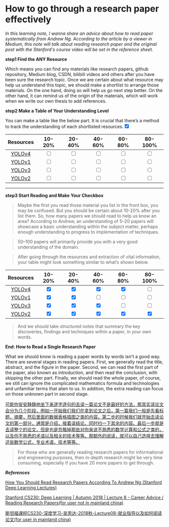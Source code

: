 # How to go through a research paper effectively

*In this learning note, I wanna share an advice about how to read paper systematically from Andrew Ng. According to the article by a viewer in Medium, this note will talk about reading research paper and the original post with the Stanford's course video will be set in the reference sheet.*

**step1 Find the ANY Resource**

Which means you can find any materials like research papers, github repository, Medium blog, CSDN, bilibili videos and others after you have been sure the research topic. Once we are certain about what resource may help us understand this topic, we should make a shortlist to arrange those materials. On the one hand, doing so will help us go next step better. On the other hand, it can remind us of the origin of the materials, which will work when we write our own thesis to add references.

**step2 Make a Table of Your Understanding Level**

You can make a table like the below part. It is crucial that there’s a method to track the understanding of each shortlisted resources.<input type="checkbox" checked="checked">

|                          Resources                           |         10-20%          |         20-40%          |         40-60%          |         60-80%          |         80-100%         |
| :----------------------------------------------------------: | :---------------------: | :---------------------: | :---------------------: | :---------------------: | :---------------------: |
|        [YOLOv4](https://arxiv.org/pdf/2004.10934.pdf)        | <input type="checkbox"> | <input type="checkbox"> | <input type="checkbox"> | <input type="checkbox"> | <input type="checkbox"> |
| [YOLOv1](https://www.cv-foundation.org/openaccess/content_cvpr_2016/papers/Redmon_You_Only_Look_CVPR_2016_paper.pdf) | <input type="checkbox"> | <input type="checkbox"> | <input type="checkbox"> | <input type="checkbox"> | <input type="checkbox"> |
| [YOLOv3](https://openaccess.thecvf.com/content_cvpr_2017/papers/Redmon_YOLO9000_Better_Faster_CVPR_2017_paper.pdf) | <input type="checkbox"> | <input type="checkbox"> | <input type="checkbox"> | <input type="checkbox"> | <input type="checkbox"> |
|        [YOLOv2](https://arxiv.org/pdf/1804.02767.pdf)        | <input type="checkbox"> | <input type="checkbox"> | <input type="checkbox"> | <input type="checkbox"> | <input type="checkbox"> |

***

**step3 Start Reading and Make Your Checkbox**

> Maybe the first you read those material you list in the front box, you may be confused. But you should be certain about 10-20% after you list them. So, how many papers we should read to help us know an area? According to Andrew, an understanding of 5–20 papers will showcase a basic understanding within the subject matter, perhaps enough understanding to progress to implementation of techniques.

> 50–100 papers will primarily provide you with a very good understanding of the domain.

> After going through the resources and extraction of vital information, your table might look something similar to what’s shown below.

|                          Resources                           |                  10-20%                   |                  20-40%                   |                  40-60%                   |                  60-80%                   |                  80-100%                  |
| :----------------------------------------------------------: | :---------------------------------------: | :---------------------------------------: | :---------------------------------------: | :---------------------------------------: | :---------------------------------------: |
|        [YOLOv4](https://arxiv.org/pdf/2004.10934.pdf)        | <input type="checkbox" checked="checked"> | <input type="checkbox" checked="checked"> | <input type="checkbox" checked="checked"> | <input type="checkbox" checked="checked"> |          <input type="checkbox">          |
| [YOLOv1](https://www.cv-foundation.org/openaccess/content_cvpr_2016/papers/Redmon_You_Only_Look_CVPR_2016_paper.pdf) | <input type="checkbox" checked="checked"> | <input type="checkbox" checked="checked"> |          <input type="checkbox">          |          <input type="checkbox">          |          <input type="checkbox">          |
| [YOLOv3](https://openaccess.thecvf.com/content_cvpr_2017/papers/Redmon_YOLO9000_Better_Faster_CVPR_2017_paper.pdf) | <input type="checkbox" checked="checked"> | <input type="checkbox" checked="checked"> | <input type="checkbox" checked="checked"> |          <input type="checkbox">          |          <input type="checkbox">          |
|        [YOLOv2](https://arxiv.org/pdf/1804.02767.pdf)        | <input type="checkbox" checked="checked"> | <input type="checkbox" checked="checked"> | <input type="checkbox" checked="checked"> | <input type="checkbox" checked="checked"> | <input type="checkbox" checked="checked"> |

> And we should  take structured notes that summary the key discoveries, findings and techniques within a paper, in your own words.

**End: How to Read a Single Research Paper**

What we should know is reading a paper words by words isn't a good way. There are several stages in reading papers. First, we generally read the title, abstract, and the figure in the paper. Second, we can read the first part of the paper, also known as introduction, and then read the conclusion, with skipping the other part. Finally, we should read the whole paper, of course, we still can ignore the complicated mathematics formula and technologies and unfamiliar terms that alien to us. In addition, the extra reading can focus on those unknown part in second stage.

<u>可能你安安静静地坐下来逐字逐句的去读一篇论文不是最好的方法，那其实读论文会分为几个阶段，例如一开始我们我们在拿到论文之后，第一篇我们一般是先看标题，摘要，然后里面的数据表格插图之类的内容。第二步的时候我们就开始去读论文的第一部分，通常是介绍，接着读结论，同时扫一下其余的内容。最后一步就是去读整个的论文，但是也是忽略掉那些对你来说不熟悉的数学计算和公式之类的，以及你不熟悉的术语以及相关的技术等等。那额外的阅读，就可以自己选择去理解这些数学公式，专业术语，技术等等。</u>

> For those who are generally reading research papers for informational and engineering purposes, then in-depth research might be very time consuming, especially if you have 20 more papers to get through.

***References***

 [How You Should Read Research Papers According To Andrew Ng (Stanford Deep Learning Lectures)](https://towardsdatascience.com/how-you-should-read-research-papers-according-to-andrew-ng-stanford-deep-learning-lectures-98ecbd3ccfb3issued)

[Stanford CS230: Deep Learning | Autumn 2018 | Lecture 8 - Career Advice / Reading Research Papers(for user not in mainland china)](https://www.youtube.com/watch?v=733m6qBH-jI)

[斯坦福课程CS230-深度学习-吴恩达-2018秋-Lecture08-就业指导以及如何阅读论文(for user in mainland china)](https://www.bilibili.com/video/BV1UD4y1o79k)